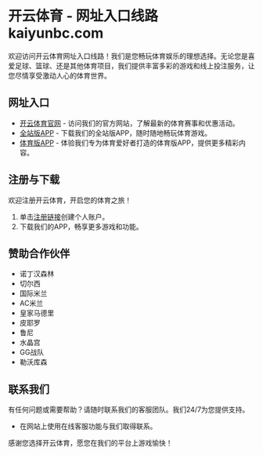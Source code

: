 # 开云体育 - 网址入口线路 kaiyunbc.com

欢迎访问开云体育网址入口线路！我们是您畅玩体育娱乐的理想选择。无论您是喜爱足球、篮球、还是其他体育项目，我们提供丰富多彩的游戏和线上投注服务，让您尽情享受激动人心的体育世界。

## 网址入口

- [开云体育官网](https://kaiyunbc.com) - 访问我们的官方网站，了解最新的体育赛事和优惠活动。
- [全站版APP](https://kaiyuntiyu.github.io) - 下载我们的全站版APP，随时随地畅玩体育游戏。
- [体育版APP](https://kaiyun.pages.dev) - 体验我们专为体育爱好者打造的体育版APP，提供更多精彩内容。

## 注册与下载

欢迎注册开云体育，开启您的体育之旅！

1. 单击[注册链接](https://kaiyun-svip.com)创建个人账户。
2. 下载我们的APP，畅享更多游戏和功能。

## 赞助合作伙伴

- 诺丁汉森林
- 切尔西
- 国际米兰
- AC米兰
- 皇家马德里
- 皮耶罗
- 鲁尼
- 水晶宫
- GG战队
- 勒沃库森

## 联系我们

有任何问题或需要帮助？请随时联系我们的客服团队。我们24/7为您提供支持。

- 在网站上使用在线客服功能与我们取得联系。

感谢您选择开云体育，愿您在我们的平台上游戏愉快！
